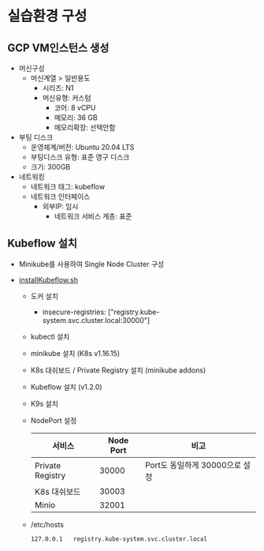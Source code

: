 # 실습환경 구성

## GCP VM인스턴스 생성

- 머신구성
  - 머신계열 > 일반용도
    - 시리즈: N1
    - 머신유형: 커스텀
      - 코어: 8 vCPU
      - 메모리: 36 GB
      - 메모리확장: 선택안함
- 부팅 디스크
  - 운영체계/버전: Ubuntu 20.04 LTS
  - 부팅디스크 유형: 표준 영구 디스크
  - 크기: 300GB
- 네트워킹
  - 네트워크 태그: kubeflow
  - 네트워크 인터페이스
    - 외부IP: 임시
      - 네트워크 서비스 계층: 표준

## Kubeflow 설치

- Minikube를 사용하여 Single Node Cluster 구성

- [installKubeflow.sh](https://github.com/sds-arch-cert/kubeflow-edu/blob/main/00-install/installKubeflow.sh) 
  
  - 도커 설치
  
    - insecure-registries: ["registry.kube-system.svc.cluster.local:30000"]
  
  - kubectl 설치
  
  - minikube 설치 (K8s  v1.16.15)
  
  - K8s 대쉬보드 / Private Registry 설치 (minikube addons)
  
  - Kubeflow 설치 (v1.2.0)
  
  - K9s 설치
  
  - NodePort 설정
  
    | 서비스           | Node Port | 비고                           |
    | ---------------- | --------- | ------------------------------ |
    | Private Registry | 30000     | Port도 동일하게 30000으로 설정 |
    | K8s 대쉬보드     | 30003     |                                |
    | Minio            | 32001     |                                |
  
  - /etc/hosts
  
    ```
    127.0.0.1	registry.kube-system.svc.cluster.local
    ```
  
    

